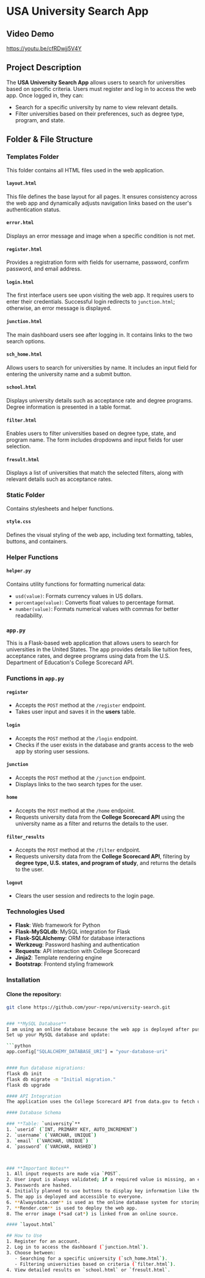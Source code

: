 # USA University Search App

## Video Demo
https://youtu.be/cfRDwjj5V4Y

## Project Description
The **USA University Search App** allows users to search for universities based on specific criteria. Users must register and log in to access the web app. Once logged in, they can:
- Search for a specific university by name to view relevant details.
- Filter universities based on their preferences, such as degree type, program, and state.

## Folder & File Structure

### Templates Folder
This folder contains all HTML files used in the web application.

#### `layout.html`
This file defines the base layout for all pages. It ensures consistency across the web app and dynamically adjusts navigation links based on the user's authentication status.

#### `error.html`
Displays an error message and image when a specific condition is not met.

#### `register.html`
Provides a registration form with fields for username, password, confirm password, and email address.

#### `login.html`
The first interface users see upon visiting the web app. It requires users to enter their credentials. Successful login redirects to `junction.html`; otherwise, an error message is displayed.

#### `junction.html`
The main dashboard users see after logging in. It contains links to the two search options.

#### `sch_home.html`
Allows users to search for universities by name. It includes an input field for entering the university name and a submit button.

#### `school.html`
Displays university details such as acceptance rate and degree programs. Degree information is presented in a table format.

#### `filter.html`
Enables users to filter universities based on degree type, state, and program name. The form includes dropdowns and input fields for user selection.

#### `fresult.html`
Displays a list of universities that match the selected filters, along with relevant details such as acceptance rates.

### Static Folder
Contains stylesheets and helper functions.

#### `style.css`
Defines the visual styling of the web app, including text formatting, tables, buttons, and containers.

### Helper Functions

#### `helper.py`
Contains utility functions for formatting numerical data:
- `usd(value)`: Formats currency values in US dollars.
- `percentage(value)`: Converts float values to percentage format.
- `number(value)`: Formats numerical values with commas for better readability.

### `app.py`
This is a Flask-based web application that allows users to search for universities in the United States. The app provides details like tuition fees, acceptance rates, and degree programs using data from the U.S. Department of Education's College Scorecard API.

### **Functions in `app.py`**

#### **`register`**
- Accepts the `POST` method at the `/register` endpoint.
- Takes user input and saves it in the **users** table.

#### **`login`**
- Accepts the `POST` method at the `/login` endpoint.
- Checks if the user exists in the database and grants access to the web app by storing user sessions.

#### **`junction`**
- Accepts the `POST` method at the `/junction` endpoint.
- Displays links to the two search types for the user.

#### **`home`**
- Accepts the `POST` method at the `/home` endpoint.
- Requests university data from the **College Scorecard API** using the university name as a filter and returns the details to the user.

#### **`filter_results`**
- Accepts the `POST` method at the `/filter` endpoint.
- Requests university data from the **College Scorecard API**, filtering by **degree type, U.S. states, and program of study**, and returns the details to the user.

#### **`logout`**
- Clears the user session and redirects to the login page.


### **Technologies Used**
- **Flask**: Web framework for Python  
- **Flask-MySQLdb**: MySQL integration for Flask  
- **Flask-SQLAlchemy**: ORM for database interactions  
- **Werkzeug**: Password hashing and authentication  
- **Requests**: API interaction with College Scorecard  
- **Jinja2**: Template rendering engine  
- **Bootstrap**: Frontend styling framework  

### **Installation**
#### **Clone the repository:**
```bash
git clone https://github.com/your-repo/university-search.git


### **MySQL Database**  
I am using an online database because the web app is deployed after pushing it to GitHub.  
Set up your MySQL database and update:  

```python
app.config["SQLALCHEMY_DATABASE_URI"] = "your-database-uri"


#### Run database migrations:
flask db init
flask db migrate -m "Initial migration."
flask db upgrade

#### API Integration
The application uses the College Scorecard API from data.gov to fetch university data. To use this API, obtain an API key from data.gov and update API_KEY in app.py.

#### Database Schema

### **Table: `university`**
1. `userid` (`INT, PRIMARY KEY, AUTO_INCREMENT`)
2. `username` (`VARCHAR, UNIQUE`)
3. `email` (`VARCHAR, UNIQUE`)
4. `password` (`VARCHAR, HASHED`)



### **Important Notes**
1. All input requests are made via `POST`.  
2. User input is always validated; if a required value is missing, an error message is displayed.  
3. Passwords are hashed.  
4. Initially planned to use buttons to display key information like the acceptance rate but opted for containers for flexibility.  
5. The app is deployed and accessible to everyone.  
6. **Alwaysdata.com** is used as the online database system for storing user information.  
7. **Render.com** is used to deploy the web app.  
8. The error image (*sad cat*) is linked from an online source.  

#### `layout.html`

## How to Use
1. Register for an account.
2. Log in to access the dashboard (`junction.html`).
3. Choose between:
   - Searching for a specific university (`sch_home.html`).
   - Filtering universities based on criteria (`filter.html`).
4. View detailed results on `school.html` or `fresult.html`.

